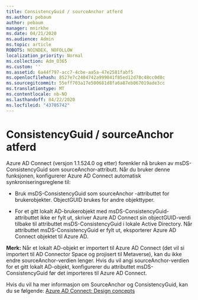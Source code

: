 ```yaml
---
title: ConsistencyGuid / sourceAnchor atferd
ms.author: pebaum
author: pebaum
manager: mnirkhe
ms.date: 04/21/2020
ms.audience: Admin
ms.topic: article
ROBOTS: NOINDEX, NOFOLLOW
localization_priority: Normal
ms.collection: Adm_O365
ms.custom: ''
ms.assetid: 6a44f797-acc7-4cbe-aa5a-47e2581fabf5
ms.openlocfilehash: 8527e7c2404742a999041f85ed12d78c48cc0d8c
ms.sourcegitcommit: 55eff703a17e500681d8fa6a87eb067019ade3cc
ms.translationtype: MT
ms.contentlocale: nb-NO
ms.lasthandoff: 04/22/2020
ms.locfileid: "43705742"
---
```

# <a name="consistencyguid--sourceanchor-behavior"></a>ConsistencyGuid / sourceAnchor atferd

Azure AD Connect (versjon 1.1.524.0 og etter) forenkler nå bruken av msDS-ConsistencyGuid som sourceAnchor-attributt. Når du bruker denne funksjonen, konfigurerer Azure AD Connect automatisk synkroniseringsreglene til:
  
- Bruk msDS-ConsistencyGuid som sourceAnchor -attributtet for brukerobjekter. ObjectGUID brukes for andre objekttyper.
    
- For et gitt lokalt AD-brukerobjekt med msDS-ConsistencyGuid-attributtet ikke er fylt ut, skriver Azure AD Connect sin objectGUID-verdi tilbake til attributtet msDS-ConsistencyGuid i lokale Active Directory. Når attributtet msDS-ConsistencyGuid er fylt ut, eksporterer Azure AD Connect objektet til Azure AD.
    
 **Merk:** Når et lokalt AD-objekt er importert til Azure AD Connect (det vil si importert til AD Connector Space og projisert til Metaverse), kan du ikke endre sourceAnchor-verdien lenger. Hvis du vil angi sourceAnchor-verdien for et gitt lokalt AD-objekt, konfigurerer du attributtet msDS-ConsistencyGuid før det importeres til Azure AD Connect. 
  
Hvis du vil ha mer informasjon om SourceAnchor og ConsistencyGuid, kan du se følgende: [Azure AD Connect: Design concepts](https://docs.microsoft.com/azure/active-directory/connect/active-directory-aadconnect-design-concepts)
  

